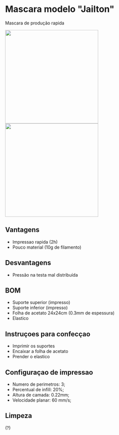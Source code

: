 # Mascara modelo "Jailton"
Mascara de produção rapida 

<img src="https://github.com/TreshDe-UFSC/informacoes/blob/master/arquivos/manufatura/mascara_facil_jailton/jailton_lado.jpg" width="300"/> <img src="https://github.com/TreshDe-UFSC/informacoes/blob/master/arquivos/manufatura/mascara_facil_jailton/jailton_frente.jpg" width="300"/>

## Vantagens
- Impressao rapida (2h)
- Pouco material (10g de filamento)

## Desvantagens
- Pressão na testa mal distribuída

## BOM
- Suporte superior (impresso)
- Suporte inferior (impresso)
- Folha de acetato 24x24cm (0.3mm de espessura)
- Elastico

## Instruçoes para confecçao

- Imprimir os suportes
- Encaixar a folha de acetato
- Prender o elastico

## Configuraçao de impressao
- Numero de perimetros: 3;
- Percentual de infill: 20%;
- Altura de camada: 0.22mm;
- Velocidade planar: 60 mm/s;

## Limpeza
(?)
